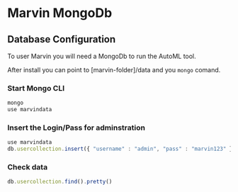 # Marvin MongoDb 

## Database Configuration

To user Marvin you will need a MongoDb to run the AutoML tool. 

After install you can point to [marvin-folder]/data and you `mongo` comand.


### Start Mongo CLI
```javascript
mongo
use marvindata
```

### Insert the Login/Pass for adminstration
```javascript
use marvindata
db.usercollection.insert({ "username" : "admin", "pass" : "marvin123" })
```

### Check data
```javascript
db.usercollection.find().pretty()
```